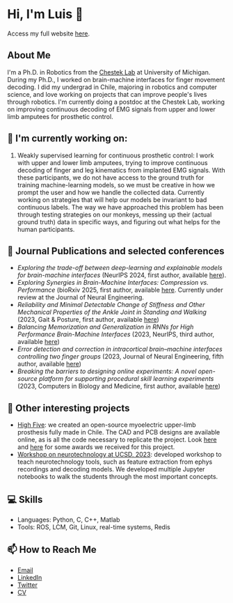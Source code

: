# Hi, I'm Luis 👋

Access my full website [here](lhcubillos.github.io).

## About Me
I'm a Ph.D. in Robotics from the [Chestek Lab](https://chestekresearch.engin.umich.edu/) at University of Michigan. During my Ph.D., I worked on brain-machine interfaces for finger movement decoding. I did my undergrad in Chile, majoring in robotics and computer science, and love working on projects that can improve people's lives through robotics.
I'm currently doing a postdoc at the Chestek Lab, working on improving continuous decoding of EMG signals from upper and lower limb amputees for prosthetic control.

## 🦾 I'm currently working on:
1. Weakly supervised learning for continuous prosthetic control: I work with upper and lower limb amputees, trying to improve continuous decoding of finger and leg kinematics from implanted EMG signals. With these participants, we do not have access to the ground truth for training machine-learning models, so we must be creative in how we prompt the user and how we handle the collected data. Currently working on strategies that will help our models be invariant to bad continuous labels. The way we have approached this problem has been through testing strategies on our monkeys, messing up their (actual ground truth) data in specific ways, and figuring out what helps for the human participants.

## 📃 Journal Publications and selected conferences
- _Exploring the trade-off between deep-learning and explainable models for brain-machine interfaces_ (NeurIPS 2024, first author, available [here]([https://www.biorxiv.org/content/10.1101/2024.10.03.616126v1](https://proceedings.neurips.cc/paper_files/paper/2024/hash/f1cf02ce09757f57c3b93c0db83181e0-Abstract-Conference.html))).
- _Exploring Synergies in Brain-Machine Interfaces: Compression vs. Performance_ (bioRxiv 2025, first author, available [here](https://www.biorxiv.org/content/10.1101/2025.02.03.636273v1). Currently under review at the Journal of Neural Engineering.
- _Reliability and Minimal Detectable Change of Stiffness and Other Mechanical Properties of the Ankle Joint in Standing and Walking_ (2023, Gait & Posture, first author, available [here](https://www.sciencedirect.com/science/article/pii/S0966636223014881))
- _Balancing Memorization and Generalization in RNNs for High Performance Brain-Machine Interfaces_ (2023, NeurIPS, third author, available [here]([https://www.biorxiv.org/content/10.1101/2023.05.28.542435v1.full.pdf](https://proceedings.neurips.cc/paper_files/paper/2023/hash/17a234c91f746d9625a75cf8a8731ee2-Abstract-Conference.html)))
- _Error detection and correction in intracortical brain–machine interfaces controlling two finger groups_ (2023, Journal of Neural Engineering, fifth author, available [here](https://iopscience.iop.org/article/10.1088/1741-2552/acef95/meta))
- _Breaking the barriers to designing online experiments: A novel open-source platform for supporting procedural skill learning experiments_ (2023, Computers in Biology and Medicine, first author, available [here](https://www.sciencedirect.com/science/article/pii/S0010482523000926))

## 🚀 Other interesting projects
- [High Five](https://hackster.io/high-five/protesis-mioelectrica-de-mano-1159a1): we created an open-source myoelectric upper-limb prosthesis fully made in Chile. The CAD and PCB designs are available online, as is all the code necessary to replicate the project. Look [here](https://brainchile.cl/generacion/high-five/) and [here](https://jumpchile.com/ganador/high-five/) for some awards we received for this project.
- [Workshop on neurotechnology at UCSD, 2023](https://github.com/chesteklab/EFRI-workshop-2023): developed workshop to teach neurotechnology tools, such as feature extraction from ephys recordings and decoding models. We developed multiple Jupyter notebooks to walk the students through the most important concepts.

## 💻 Skills
- Languages: Python, C, C++, Matlab
- Tools: ROS, LCM, Git, Linux, real-time systems, Redis

## 📫 How to Reach Me
- [Email](mailto:lhcubill@umich.edu)
- [LinkedIn](https://www.linkedin.com/in/lhcubillos/)
- [Twitter](https://twitter.com/lhcubillosg)
- [CV](https://drive.google.com/file/d/1LufFgk7v4F_rXWycc2AMXim5a_rxO5X9/view?usp=sharing)


<!--
**lhcubillos/lhcubillos** is a ✨ _special_ ✨ repository because its `README.md` (this file) appears on your GitHub profile.

Here are some ideas to get you started:

- 🔭 I’m currently working on ...
- 🌱 I’m currently learning ...
- 👯 I’m looking to collaborate on ...
- 🤔 I’m looking for help with ...
- 💬 Ask me about ...
- 📫 How to reach me: ...
- 😄 Pronouns: ...
- ⚡ Fun fact: ...
-->
